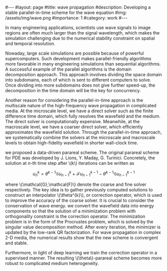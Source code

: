 #---
#layout: page
#title: wave propagation
#description: Developing a stable parallel-in-time scheme for the wave equation
#img: /assets/img/wave.png
#importance: 1
#category: work
#---

In many engineering applications, scientists use wave signals to image 
regions are often much larger than the signal wavelength, which makes the simulation challenging
due to the numerical stability constraint on spatial and temporal resolution.

Nowaday, large scale simulations are possible because of powerful supercomputers.
Such development makes parallel-friendly algorithms more favorable in many engineering simulations
than sequential algorithms. A successful example of the parallel algorithms is the domain decomposition approach.
This approach involves dividing the space domain into subdomains, each of which is sent to different computers
to solve. Once dividing into more subdomains does not give further speed-up, 
the decomposition in the time domain will be the key for concurrency.

Another reason for considering the parallel-in-time approach is the multiscale nature of
the high-frequency wave propagation in complicated media. At the microscale level,
we have a direct solver such as the finite difference time domain, which fully resolves
the wavefield and the medium. The direct solver is computationally expensive. 
Meanwhile, at the macroscale level, we have a coarser direct solver,
which efficiently approximates the wavefield solution. Through the parallel-in-time approach,
we systematically combine the solvers at the microscale and macroscale levels to obtain
high-fidelity wavefield in shorter wall-clock time.  

we proposed a data-driven parareal scheme. The original parareal scheme for PDE was developed by J. Lions, Y. Maday, G. Turinici. 
Concretely, the solution at n-th time step after \\(k\\) iterations can be written as

$$u^{k}_{n} = \theta^{k-1} \mathcal{G} u^{k}_{n-1} + 
\mathcal{F} u^{k-1}_{n-1} - \theta^{k-1} \mathcal{G} u^{k-1}_{n-1}$$
    
where \\(\mathcal{G},\mathcal{F}\\) denote the coarse and fine solver respectively.
The key idea is to gather previously computed solutions to construct an interpolator \\(\theta^{k}\\),
or correction operator, which is used to improve the accuracy of the coarse solver. 
It is crucial to consider the conservation of wave energy.
we convert the wavefield data into energy components so that the solution of a minimization problem
with orthogonality constraint is the correction operator. 
The minimization problem is in the form of the Procrustes problem, 
which is solved by the singular value decomposition method. 
After every iteration, the minimizer is updated by the low-rank QR factorization. 
For wave propagation in complex 2-D media, the numerical results show that the new scheme
is convergent and stable. 

Furthermore, in light of deep learning we train the correction operator in a supervised manner. 
The resulting \\(\theta\\)-parareal scheme becomes more robust to complicated medium heterogeneity.

<!--
Every project has a beautiful feature showcase page.
It's easy to include images in a flexible 3-column grid format.
Make your photos 1/3, 2/3, or full width.

To give your project a background in the portfolio page, just add the img tag to the front matter like so:

    ---
    layout: page
    title: project
    description: a project with a background image
    img: /assets/img/12.jpg
    ---

<div class="row">
    <div class="col-sm mt-3 mt-md-0">
        {% include figure.html path="assets/img/1.jpg" title="example image" class="img-fluid rounded z-depth-1" %}
    </div>
    <div class="col-sm mt-3 mt-md-0">
        {% include figure.html path="assets/img/3.jpg" title="example image" class="img-fluid rounded z-depth-1" %}
    </div>
    <div class="col-sm mt-3 mt-md-0">
        {% include figure.html path="assets/img/5.jpg" title="example image" class="img-fluid rounded z-depth-1" %}
    </div>
</div>
<div class="caption">
    Caption photos easily. On the left, a road goes through a tunnel. Middle, leaves artistically fall in a hipster photoshoot. Right, in another hipster photoshoot, a lumberjack grasps a handful of pine needles.
</div>
<div class="row">
    <div class="col-sm mt-3 mt-md-0">
        {% include figure.html path="assets/img/5.jpg" title="example image" class="img-fluid rounded z-depth-1" %}
    </div>
</div>
<div class="caption">
    This image can also have a caption. It's like magic.
</div>

You can also put regular text between your rows of images.
Say you wanted to write a little bit about your project before you posted the rest of the images.
You describe how you toiled, sweated, *bled* for your project, and then... you reveal its glory in the next row of images.


<div class="row justify-content-sm-center">
    <div class="col-sm-8 mt-3 mt-md-0">
        {% include figure.html path="assets/img/6.jpg" title="example image" class="img-fluid rounded z-depth-1" %}
    </div>
    <div class="col-sm-4 mt-3 mt-md-0">
        {% include figure.html path="assets/img/11.jpg" title="example image" class="img-fluid rounded z-depth-1" %}
    </div>
</div>
<div class="caption">
    You can also have artistically styled 2/3 + 1/3 images, like these.
</div>


The code is simple.
Just wrap your images with `<div class="col-sm">` and place them inside `<div class="row">` (read more about the <a href="https://getbootstrap.com/docs/4.4/layout/grid/">Bootstrap Grid</a> system).
To make images responsive, add `img-fluid` class to each; for rounded corners and shadows use `rounded` and `z-depth-1` classes.
Here's the code for the last row of images above:

{% raw %}
```html
<div class="row justify-content-sm-center">
    <div class="col-sm-8 mt-3 mt-md-0">
        {% include figure.html path="assets/img/6.jpg" title="example image" class="img-fluid rounded z-depth-1" %}
    </div>
    <div class="col-sm-4 mt-3 mt-md-0">
        {% include figure.html path="assets/img/11.jpg" title="example image" class="img-fluid rounded z-depth-1" %}
    </div>
</div>
```
{% endraw %}
-->
